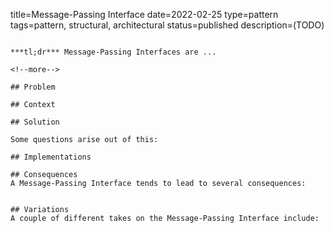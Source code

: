title=Message-Passing Interface
date=2022-02-25
type=pattern
tags=pattern, structural, architectural
status=published
description=(TODO)
~~~~~~

***tl;dr*** Message-Passing Interfaces are ...

<!--more-->

## Problem

## Context

## Solution

Some questions arise out of this:

## Implementations

## Consequences
A Message-Passing Interface tends to lead to several consequences:


## Variations
A couple of different takes on the Message-Passing Interface include:


